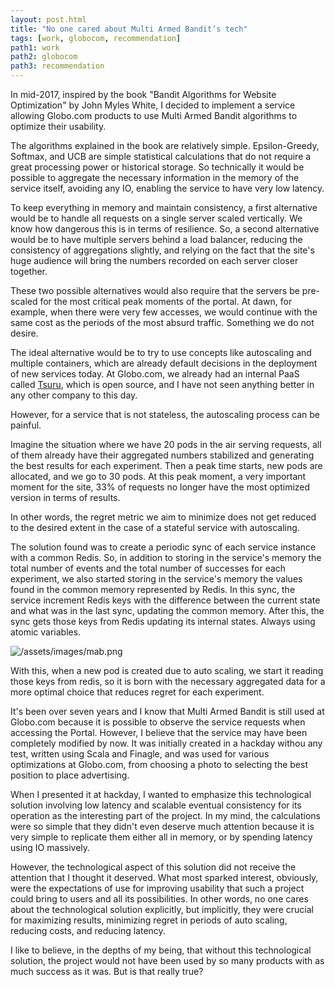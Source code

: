 ```yaml
---
layout: post.html
title: "No one cared about Multi Armed Bandit’s tech"
tags: [work, globocom, recommendation]
path1: work
path2: globocom
path3: recommendation
---
```


In mid-2017, inspired by the book "Bandit Algorithms for Website Optimization" by John Myles White, I decided to implement a service allowing Globo.com products to use Multi Armed Bandit algorithms to optimize their usability.

The algorithms explained in the book are relatively simple. Epsilon-Greedy, Softmax, and UCB are simple statistical calculations that do not require a great processing power or historical storage. So technically it would be possible to aggregate the necessary information in the memory of the service itself, avoiding any IO, enabling the service to have very low latency.

To keep everything in memory and maintain consistency, a first alternative would be to handle all requests on a single server scaled vertically. We know how dangerous this is in terms of resilience. So, a second alternative would be to have multiple servers behind a load balancer, reducing the consistency of aggregations slightly, and relying on the fact that the site's huge audience will bring the numbers recorded on each server closer together.

These two possible alternatives would also require that the servers be pre-scaled for the most critical peak moments of the portal. At dawn, for example, when there were very few accesses, we would continue with the same cost as the periods of the most absurd traffic. Something we do not desire.

The ideal alternative would be to try to use concepts like autoscaling and multiple containers, which are already default decisions in the deployment of new services today. At Globo.com, we already had an internal PaaS called [Tsuru](https://tsuru.io/), which is open source, and I have not seen anything better in any other company to this day.

However, for a service that is not stateless, the autoscaling process can be painful.

Imagine the situation where we have 20 pods in the air serving requests, all of them already have their aggregated numbers stabilized and generating the best results for each experiment. Then a peak time starts, new pods are allocated, and we go to 30 pods. At this peak moment, a very important moment for the site, 33% of requests no longer have the most optimized version in terms of results.

In other words, the regret metric we aim to minimize does not get reduced to the desired extent in the case of a stateful service with autoscaling.

The solution found was to create a periodic sync of each service instance with a common Redis. So, in addition to storing in the service's memory the total number of events and the total number of successes for each experiment, we also started storing in the service's memory the values found in the common memory represented by Redis. In this sync, the service increment Redis keys with the difference between the current state and what was in the last sync, updating the common memory. After this, the sync gets those keys from Redis updating its internal states. Always using atomic variables.

![/assets/images/mab.png](/assets/images/mab.png)

With this, when a new pod is created due to auto scaling, we start it reading those keys from redis, so it is born with the necessary aggregated data for a more optimal choice that reduces regret for each experiment.

It's been over seven years and I know that Multi Armed Bandit is still used at Globo.com because it is possible to observe the service requests when accessing the Portal. However, I believe that the service may have been completely modified by now. It was initially created in a hackday withou any test, written using Scala and Finagle, and was used for various optimizations at Globo.com, from choosing a photo to selecting the best position to place advertising.

When I presented it at hackday, I wanted to emphasize this technological solution involving low latency and scalable eventual consistency for its operation as the interesting part of the project. In my mind, the calculations were so simple that they didn't even deserve much attention because it is very simple to replicate them either all in memory, or by spending latency using IO massively.

However, the technological aspect of this solution did not receive the attention that I thought it deserved. What most sparked interest, obviously, were the expectations of use for improving usability that such a project could bring to users and all its possibilities. In other words, no one cares about the technological solution explicitly, but implicitly, they were crucial for maximizing results, minimizing regret in periods of auto scaling, reducing costs, and reducing latency.

I like to believe, in the depths of my being, that without this technological solution, the project would not have been used by so many products with as much success as it was. But is that really true?

